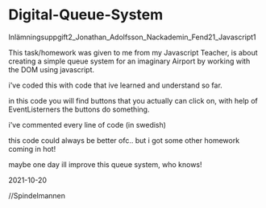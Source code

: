 # Digital-Queue-System
Inlämningsuppgift2_Jonathan_Adolfsson_Nackademin_Fend21_Javascript1

This task/homework was given to me from my Javascript Teacher, is about creating a simple queue system for an imaginary Airport by working with the DOM using javascript.

i've coded this with code that ive learned and understand so far. 

in this code you will find buttons that you actually can click on, with help of EventListerners the buttons do something.

i've commented every line of code (in swedish)

this code could always be better ofc.. but i got some other homework coming in hot! 

maybe one day ill improve this queue system, who knows!

2021-10-20 

//Spindelmannen

